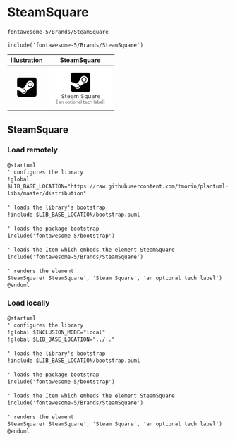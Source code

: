 # SteamSquare


```text
fontawesome-5/Brands/SteamSquare
```

```text
include('fontawesome-5/Brands/SteamSquare')
```



| Illustration | SteamSquare |
| :---: | :---: |
| ![illustration for Illustration](../../fontawesome-5/Brands/SteamSquare.png) | ![illustration for SteamSquare](../../fontawesome-5/Brands/SteamSquare.Local.png) |




## SteamSquare

### Load remotely
```plantuml
@startuml
' configures the library
!global $LIB_BASE_LOCATION="https://raw.githubusercontent.com/tmorin/plantuml-libs/master/distribution"

' loads the library's bootstrap
!include $LIB_BASE_LOCATION/bootstrap.puml

' loads the package bootstrap
include('fontawesome-5/bootstrap')

' loads the Item which embeds the element SteamSquare
include('fontawesome-5/Brands/SteamSquare')

' renders the element
SteamSquare('SteamSquare', 'Steam Square', 'an optional tech label')
@enduml
```

### Load locally
```plantuml
@startuml
' configures the library
!global $INCLUSION_MODE="local"
!global $LIB_BASE_LOCATION="../.."

' loads the library's bootstrap
!include $LIB_BASE_LOCATION/bootstrap.puml

' loads the package bootstrap
include('fontawesome-5/bootstrap')

' loads the Item which embeds the element SteamSquare
include('fontawesome-5/Brands/SteamSquare')

' renders the element
SteamSquare('SteamSquare', 'Steam Square', 'an optional tech label')
@enduml
```

